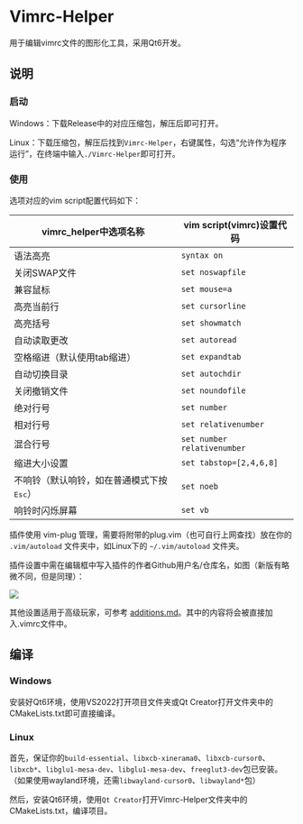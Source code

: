 # Vimrc-Helper

用于编辑vimrc文件的图形化工具，采用Qt6开发。

## 说明

### 启动

Windows：下载Release中的对应压缩包，解压后即可打开。

Linux：下载压缩包，解压后找到``Vimrc-Helper``，右键属性，勾选“允许作为程序运行”，在终端中输入``./Vimrc-Helper``即可打开。

### 使用

选项对应的vim script配置代码如下：

|vimrc_helper中选项名称|vim script(vimrc)设置代码|
| ------------ | ------------------ |
| 语法高亮     | ``syntax on``      |
| 关闭SWAP文件 | ``set noswapfile`` |
| 兼容鼠标     | ``set mouse=a``    |
| 高亮当前行   | ``set cursorline`` |
| 高亮括号     | ``set showmatch``  |
| 自动读取更改 | ``set autoread``   |
| 空格缩进（默认使用tab缩进） | ``set expandtab``  |
| 自动切换目录 | ``set autochdir``  |
| 关闭撤销文件 | ``set noundofile`` |
| 绝对行号 | ``set number`` |
| 相对行号 | ``set relativenumber`` |
| 混合行号 | ``set number relativenumber`` |
| 缩进大小设置 | ``set tabstop=[2,4,6,8]`` |
| 不响铃（默认响铃，如在普通模式下按<kbd>Esc</kbd>） | ``set noeb`` |
| 响铃时闪烁屏幕 | ``set vb`` |

插件使用 vim-plug 管理，需要将附带的plug.vim（也可自行上网查找）放在你的 ``.vim/autoload`` 文件夹中，如Linux下的 ``~/.vim/autoload`` 文件夹。

插件设置中需在编辑框中写入插件的作者Github用户名/仓库名，如图（新版有略微不同，但是同理）：

![](https://kkgithub.com/xiaofu-15191/blog-img/blob/main/%E5%B1%8F%E5%B9%95%E6%88%AA%E5%9B%BE%202024-01-17%20162725.png?raw=true)

其他设置适用于高级玩家，可参考 [additions.md](additions.md)。其中的内容将会被直接加入.vimrc文件中。

## 编译

### Windows

安装好Qt6环境，使用VS2022打开项目文件夹或Qt Creator打开文件夹中的CMakeLists.txt即可直接编译。

### Linux

首先，保证你的``build-essential``、``libxcb-xinerama0``、``libxcb-cursor0``、``libxcb*``、``libglu1-mesa-dev``、``libglu1-mesa-dev``、``freeglut3-dev``包已安装。（如果使用wayland环境，还需``libwayland-cursor0``、``libwayland*``包）

然后，安装Qt6环境，使用``Qt Creator``打开Vimrc-Helper文件夹中的CMakeLists.txt，编译项目。

